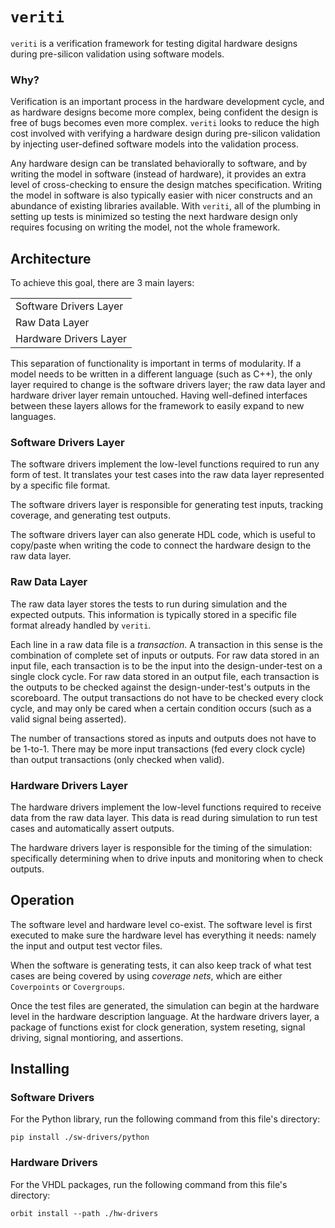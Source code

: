 # `veriti`

`veriti` is a verification framework for testing digital hardware designs during pre-silicon validation using software models. 

### Why?

Verification is an important process in the hardware development cycle, and as hardware designs become more complex, being confident the design is free of bugs becomes even more complex. `veriti` looks to reduce the high cost involved with verifying a hardware design during pre-silicon validation by injecting user-defined software models into the validation process.

Any hardware design can be translated behaviorally to software, and by writing the model in software (instead of hardware), it provides an extra level of cross-checking to ensure the design matches specification. Writing the model in software is also typically easier with nicer constructs and an abundance of existing libraries available. With `veriti`, all of the plumbing in setting up tests is minimized so testing the next hardware design only requires focusing on writing the model, not the whole framework.

## Architecture

To achieve this goal, there are 3 main layers:

|   |
|---|
|Software Drivers Layer|
|Raw Data Layer|
|Hardware Drivers Layer|

This separation of functionality is important in terms of modularity. If a model needs to be written in a different language (such as C++), the only layer required to change is the software drivers layer; the raw data layer and hardware driver layer remain untouched. Having well-defined interfaces between these layers allows for the framework to easily expand to new languages.

### Software Drivers Layer

The software drivers implement the low-level functions required to run any form of test. It translates your test cases into the raw data layer represented by a specific file format.

The software drivers layer is responsible for generating test inputs, tracking coverage, and generating test outputs. 

The software drivers layer can also generate HDL code, which is useful to copy/paste when writing the code to connect the hardware design to the raw data layer.

### Raw Data Layer

The raw data layer stores the tests to run during simulation and the expected outputs. This information is typically stored in a specific file format already handled by `veriti`.

Each line in a raw data file is a _transaction_. A transaction in this sense is the combination of complete set of inputs or outputs. For raw data stored in an input file, each transaction is to be the input into the design-under-test on a single clock cycle. For raw data stored in an output file, each transaction is the outputs to be checked against the design-under-test's outputs in the scoreboard. The output transactions do not have to be checked every clock cycle, and may only be cared when a certain condition occurs (such as a valid signal being asserted).

The number of transactions stored as inputs and outputs does not have to be 1-to-1. There may be more input transactions (fed every clock cycle) than output transactions (only checked when valid).

### Hardware Drivers Layer

The hardware drivers implement the low-level functions required to receive data from the raw data layer. This data is read during simulation to run test cases and automatically assert outputs.

The hardware drivers layer is responsible for the timing of the simulation: specifically determining when to drive inputs and monitoring when to check outputs.

## Operation 

The software level and hardware level co-exist. The software level is first executed to make sure the hardware level has everything it needs: namely the input and output test vector files. 

When the software is generating tests, it can also keep track of what test cases are being covered by using _coverage nets_, which are either `Coverpoints` or `Covergroups`.

Once the test files are generated, the simulation can begin at the hardware level in the hardware description language. At the hardware drivers layer, a package of functions exist for clock generation, system reseting, signal driving, signal montioring, and assertions.

## Installing

### Software Drivers
For the Python library, run the following command from this file's directory:
```
pip install ./sw-drivers/python
```
<!-- pip install -e ./sw-drivers/python -->

### Hardware Drivers
For the VHDL packages, run the following command from this file's directory:
```
orbit install --path ./hw-drivers
```